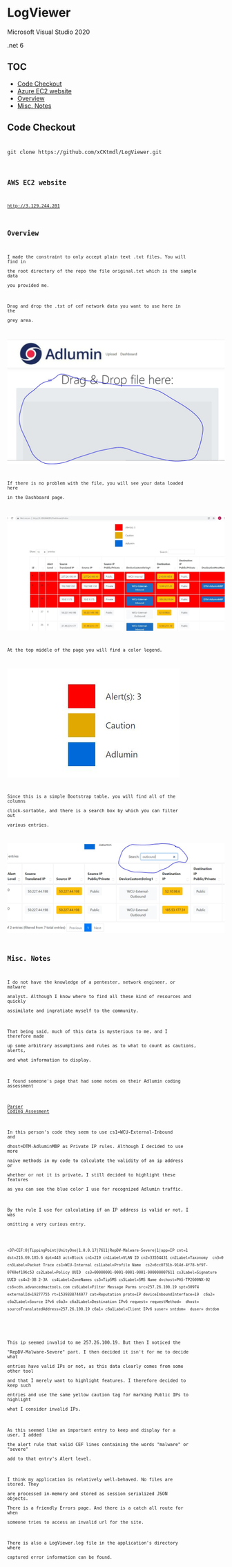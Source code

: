 # LogViewer

Microsoft Visual Studio 2020

.net 6

## TOC

* [Code Checkout](#CodeCheckout)
* [Azure EC2 website](#AWSsite)
* [Overview](#Overview)
* [Misc. Notes](#MiscNotes)


## <a name="CodeCheckout">Code Checkout</a>

<code>
git clone https://github.com/xCKtmdl/LogViewer.git
<code>

## <a name="AWSsite">AWS EC2 website</a>

<a href="http://3.129.244.201" target="_blank" rel="noopener">http://3.129.244.201</a>

## <a name="Overview">Overview</a>

I made the constraint to only accept plain text .txt files. You will find in
\
the root directory of the repo the file original.txt which is the sample data
\
you provided me.

Drag and drop the .txt of cef network data you want to use here in the
\
grey area.

![drag-drop](/doc/images/drag-drop.jpg)


If there is no problem with the file, you will see your data loaded here
\
in the Dashboard page.

![drag-drop](/doc/images/dashboard.jpg)


At the top middle of the page you will find a color legend.

![drag-drop](/doc/images/legend.jpg)


Since this is a simple Bootstrap table, you will find all of the columns
\
click-sortable, and there is a search box by which you can filter out
\
various entries.


![drag-drop](/doc/images/bootstrap-table.jpg)


## <a name="MiscNotes">Misc. Notes</a>


I do not have the knowledge of a pentester, network engineer, or malware
\
analyst. Although I know where to find all these kind of resources and quickly
\
assimilate and ingratiate myself to the community.


That being said, much of this data is mysterious to me, and I therefore made
\
up some arbitrary assumptions and rules as to what to count as cautions, alerts,
\
and what information to display.


I found someone's page that had some notes on their Adlumin coding assessment


<a href="https://dariocarlino908.medium.com/parser-coding-assesment-slash-project-4a0b559a50d8">Parser Coding Assesment</a>


In this person's code they seem to use cs1=WCU-External-Inbound and 
\
dhost=DTM-AdluminMBP as Private IP rules. Although I decided to use more
\
naive methods in my code to calculate the validity of an ip address or
\
whether or not it is private, I still decided to highlight these features
\
as you can see the blue color I use for recognized Adlumin traffic.


By the rule I use for calculating if an IP address is valid or not, I was
\
omitting a very curious entry.


<code>
<37>CEF:0|TippingPoint|UnityOne|1.0.0.17|7611|RepDV-Malware-Severe|1|app=IP cnt=1  dst=216.69.185.6 dpt=443 act=Block cn1=219 cn1Label=VLAN ID cn2=33554431 cn2Label=Taxonomy  cn3=0 cn3Label=Packet Trace cs1=WCU-Internal cs1Label=Profile Name  cs2=6cc0731b-914d-4f78-bf97-0740ef196c53 cs2Label=Policy UUID  cs3=00000001-0001-0001-0001-000000007611 cs3Label=Signature UUID cs4=2-3B 2-3A  cs4Label=ZoneNames cs5=TipSMS cs5Label=SMS Name dvchost=PAS-TP2600NX-02  cs6=cdn.advancedmactools.com cs6Label=Filter Message Parms src=257.26.100.19 spt=30974  externalId=19277755 rt=1539338744077 cat=Reputation proto=IP deviceInboundInterface=19  c6a2= c6a2Label=Source IPv6 c6a3= c6a3Label=Destination IPv6 request= requestMethod=  dhost= sourceTranslatedAddress=257.26.100.19 c6a1= c6a1Label=Client IPv6 suser= sntdom=  duser= dntdom
</code>

\
This ip seemed invalid to me 257.26.100.19. But then I noticed the
\
"RepDV-Malware-Severe" part. I then decided it isn't for me to decide what
\
entries have valid IPs or not, as this data clearly comes from some other tool
\
and that I merely want to highlight features. I therefore decided to keep such
\
entries and use the same yellow caution tag for marking Public IPs to highlight
\
what I consider invalid IPs.


As this seemed like an important entry to keep and display for a user, I added
\
the alert rule that valid CEF lines containing the words "malware" or "severe"
\
add to that entry's Alert level.


I think my application is relatively well-behaved. No files are stored. They
\
are processed in-memory and stored as session serialized JSON objects.
\
There is a friendly Errors page. And there is a catch all route for when 
\
someone tries to access an invalid url for the site.


There is also a LogViewer.log file in the application's directory where
\
captured error information can be found.